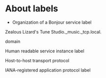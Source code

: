 # About labels

-  Organization of a Bonjour service label

Zealous Lizard's Tune Studio._music._tcp.local.

domain

Human readable service instance label

Host-to-host transport protocol

IANA-registered application protocol label
